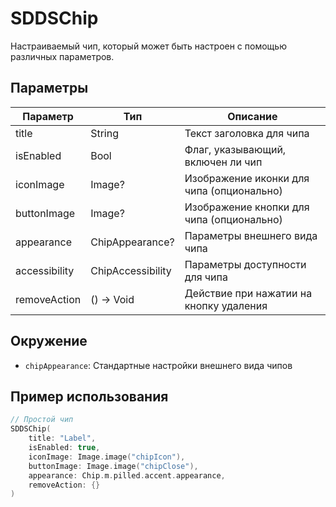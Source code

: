 # SDDSChip

Настраиваемый чип, который может быть настроен с помощью различных параметров.

## Параметры

| Параметр | Тип | Описание |
|----------|-----|-----------|
| title | String | Текст заголовка для чипа |
| isEnabled | Bool | Флаг, указывающий, включен ли чип |
| iconImage | Image? | Изображение иконки для чипа (опционально) |
| buttonImage | Image? | Изображение кнопки для чипа (опционально) |
| appearance | ChipAppearance? | Параметры внешнего вида чипа |
| accessibility | ChipAccessibility | Параметры доступности для чипа |
| removeAction | () -> Void | Действие при нажатии на кнопку удаления |

## Окружение
- `chipAppearance`: Стандартные настройки внешнего вида чипов

## Пример использования

```swift
// Простой чип
SDDSChip(
    title: "Label",
    isEnabled: true,
    iconImage: Image.image("chipIcon"),
    buttonImage: Image.image("chipClose"),
    appearance: Chip.m.pilled.accent.appearance,
    removeAction: {}
)
```
